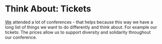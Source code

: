 # Think About: Tickets

[We](about-us.html#) attended a lot of conferences - that helps because this way we have a long list of things we want to do differently and think about. For example our tickets: The prices allow us to support diversity and solidarity throughout our conference.
